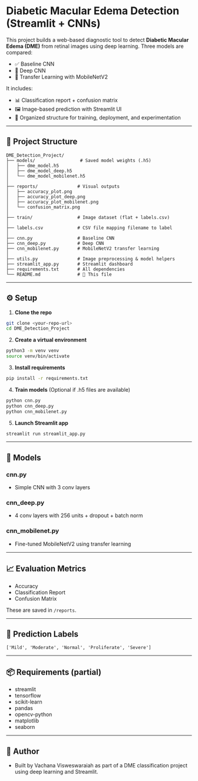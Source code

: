 # Diabetic Macular Edema Detection (Streamlit + CNNs)

This project builds a web-based diagnostic tool to detect **Diabetic Macular Edema (DME)** from retinal images using deep learning. Three models are compared:

* ✅ Baseline CNN
* 🧱 Deep CNN
* 📱 Transfer Learning with MobileNetV2

It includes:

* 📊 Classification report + confusion matrix
* 🖼️ Image-based prediction with Streamlit UI
* 📁 Organized structure for training, deployment, and experimentation

---

## 📁 Project Structure

```
DME_Detection_Project/
├── models/                 # Saved model weights (.h5)
│   ├── dme_model.h5
│   ├── dme_model_deep.h5
│   └── dme_model_mobilenet.h5
│
├── reports/               # Visual outputs
│   ├── accuracy_plot.png
│   ├── accuracy_plot_deep.png
│   ├── accuracy_plot_mobilenet.png
│   └── confusion_matrix.png
│
├── train/                 # Image dataset (flat + labels.csv)
│
├── labels.csv             # CSV file mapping filename to label
│
├── cnn.py                 # Baseline CNN
├── cnn_deep.py            # Deep CNN
├── cnn_mobilenet.py       # MobileNetV2 transfer learning
│
├── utils.py               # Image preprocessing & model helpers
├── streamlit_app.py       # Streamlit dashboard
├── requirements.txt       # All dependencies
└── README.md              # 📄 This file
```

---

## ⚙️ Setup

1. **Clone the repo**

```bash
git clone <your-repo-url>
cd DME_Detection_Project
```

2. **Create a virtual environment**

```bash
python3 -m venv venv
source venv/bin/activate
```

3. **Install requirements**

```bash
pip install -r requirements.txt
```

4. **Train models** (Optional if .h5 files are available)

```bash
python cnn.py
python cnn_deep.py
python cnn_mobilenet.py
```

5. **Launch Streamlit app**

```bash
streamlit run streamlit_app.py
```

---

## 🧠 Models

### cnn.py

* Simple CNN with 3 conv layers

### cnn\_deep.py

* 4 conv layers with 256 units + dropout + batch norm

### cnn\_mobilenet.py

* Fine-tuned MobileNetV2 using transfer learning

---

## 📈 Evaluation Metrics

* Accuracy
* Classification Report
* Confusion Matrix

These are saved in `/reports`.

---

## 🔮 Prediction Labels

```
['Mild', 'Moderate', 'Normal', 'Proliferate', 'Severe']
```

---

## 📦 Requirements (partial)

* streamlit
* tensorflow
* scikit-learn
* pandas
* opencv-python
* matplotlib
* seaborn

---

## 👤 Author

* Built by Vachana Visweswaraiah as part of a DME classification project using deep learning and Streamlit.
